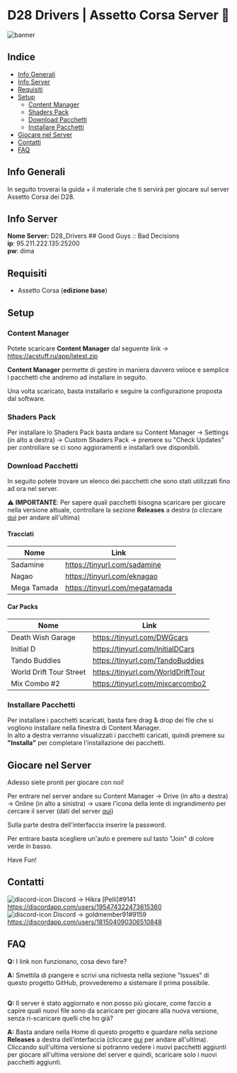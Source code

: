 # D28 Drivers | Assetto Corsa Server 🏁
![banner](https://cdn.discordapp.com/attachments/816602517735211008/816818095090958366/street_drift_vol.i.png)
## Indice
* [Info Generali](#info-generali)
* [Info Server](#info-server)
* [Requisiti](#requisiti)
* [Setup](#setup)
  * [Content Manager](#content-manager)
  * [Shaders Pack](#shaders-pack)
  * [Download Pacchetti](#download-pacchetti)
  * [Installare Pacchetti](#installare-pacchetti)
* [Giocare nel Server](#giocare-nel-server)
* [Contatti](#contatti)
* [FAQ](#faq)

## Info Generali
In seguito troverai la guida + il materiale che ti servirà per giocare sul server Assetto Corsa dei D28.

## Info Server
**Nome Server:** D28_Drivers ## Good Guys :: Bad Decisions  
**ip**: 95.211.222.135:25200  
**pw**: dima

## Requisiti
* Assetto Corsa (**edizione base**)

## Setup

### Content Manager
Potete scaricare **Content Manager** dal seguente link -> https://acstuff.ru/app/latest.zip  

**Content Manager** permette di gestire in maniera davvero veloce e semplice i pacchetti che andremo ad installare in seguito.  

Una volta scaricato, basta installarlo e seguire la configurazione proposta dal software.

### Shaders Pack
Per installare lo Shaders Pack basta andare su Content Manager -> Settings (in alto a destra) -> Custom Shaders Pack -> premere su "Check Updates" per controllare se ci sono aggioramenti e installarli ove disponibili.

### Download Pacchetti
In seguito potete trovare un elenco dei pacchetti che sono stati utilizzati fino ad ora nel server.  

:warning: **IMPORTANTE**: Per sapere quali pacchetti bisogna scaricare per giocare nella versione attuale, controllare la sezione **Releases** a destra (o cliccare [qui](https://github.com/Hikra/D28_ACServer/releases/latest) per andare all'ultima)

#### Tracciati
| Nome | Link |
| --- | --- |
| Sadamine | https://tinyurl.com/sadamine |
| Nagao | https://tinyurl.com/eknagao |
| Mega Tamada | https://tinyurl.com/megatamada |

#### Car Packs
| Nome | Link |
| --- | --- |
| Death Wish Garage | https://tinyurl.com/DWGcars |
| Initial D | https://tinyurl.com/InitialDCars |
| Tando Buddies | https://tinyurl.com/TandoBuddies |
| World Drift Tour Street | https://tinyurl.com/WorldDriftTour |
| Mix Combo #2 | https://tinyurl.com/mixcarcombo2 |

### Installare Pacchetti
Per installare i pacchetti scaricati, basta fare drag & drop dei file che si vogliono installare nella finestra di Content Manager.  
In alto a destra verranno visualizzati i pacchetti caricati, quindi premere su **"Installa"** per completare l'installazione dei pacchetti.

## Giocare nel Server
Adesso siete pronti per giocare con noi!  

Per entrare nel server andare su Content Manager -> Drive (in alto a destra) -> Online (in alto a sinistra) -> usare l'icona della lente di ingrandimento per cercare il server (dati del server [qui](#info-server)) 

Sulla parte destra dell'interfaccia inserire la password.

Per entrare basta scegliere un'auto e premere sul tasto "Join" di colore verde in basso.  

Have Fun!

## Contatti
![discord-icon](https://icons.iconarchive.com/icons/papirus-team/papirus-apps/24/discord-icon.png) Discord -> Hikra [Pelli]#9141 https://discordapp.com/users/195474322473615360  
![discord-icon](https://icons.iconarchive.com/icons/papirus-team/papirus-apps/24/discord-icon.png) Discord -> goldmember91#9159 https://discordapp.com/users/181504090306510848
## FAQ
**Q:** I link non funzionano, cosa devo fare?

**A:** Smettila di piangere e scrivi una richiesta nella sezione "Issues" di questo progetto GitHub, provvederemo a sistemare il prima possibile.

##
**Q:** Il server è stato aggiornato e non posso più giocare, come faccio a capire quali nuovi file sono da scaricare per giocare alla nuova versione, senza ri-scaricare quelli che ho già?

**A:** Basta andare nella Home di questo progetto e guardare nella sezione **Releases** a destra dell'interfaccia (cliccare [qui](https://github.com/Hikra/D28_ACServer/releases/latest) per andare all'ultima). Cliccando sull'ultima versione si potranno vedere i nuovi pacchetti aggiunti per giocare all'ultima versione del server e quindi, scaricare solo i nuovi pacchetti aggiunti.
